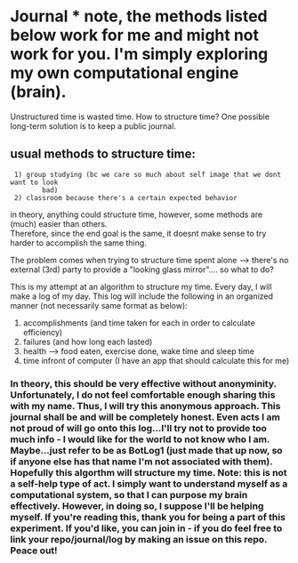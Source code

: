 # Journal * note, the methods listed below work for me and might not work for you. I'm simply exploring my own computational engine (brain).
Unstructured time is wasted time. How to structure time? One possible long-term solution is to keep a public journal.

## usual methods to structure time: 
	 1) group studying (bc we care so much about self image that we dont want to look 
			bad)
	 2) classroom because there's a certain expected behavior
   
in theory, anything could structure time, however, some methods are (much) easier than others.     
Therefore, since the end goal is the same, it doesnt make sense to try harder to accomplish the same thing. 

The problem comes when trying to structure time spent alone
	--> there's no external (3rd) party to provide a "looking glass mirror"....
		so what to do?

This is my attempt at an algorithm to structure my time. Every day, I will make a log of my day. This log will include the following in an organized manner (not necessarily same format as below):
1) accomplishments (and time taken for each in order to calculate efficiency)
2) failures (and how long each lasted)
3) health --> food eaten, exercise done, wake time and sleep time
4) time infront of computer (I have an app that should calculate this for me)

### In theory, this should be very effective without anonyminity. Unfortunately, I do not feel comfortable enough sharing this with my name. Thus, I will try this anonymous approach. This journal shall be and will be completely honest. Even acts I am not proud of will go onto this log...I'll try not to provide too much info - I would like for the world to not know who I am. Maybe...just refer to be as BotLog1 (just made that up now, so if anyone else has that name I'm not associated with them). Hopefully this algorthm will structure my time. Note: this is not a self-help type of act. I simply want to understand myself as a computational system, so that I can purpose my brain effectively. However, in doing so, I suppose I'll be helping myself. If you're reading this, thank you for being a part of this experiment. If you'd like, you can join in - if you do feel free to link your repo/journal/log by making an issue on this repo. Peace out!
